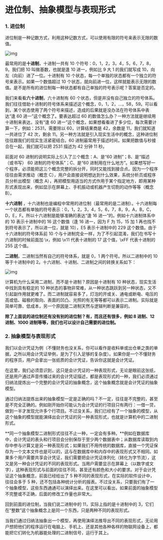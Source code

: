 # 进位制、抽象模型与表现形式

### 1. 进位制

进位制是一种记数方式，利用这种记数方式，可以使用有限的符号来表示无限的数值。

![img](https:////upload-images.jianshu.io/upload_images/9614571-c902e0c6a0f20263.png?imageMogr2/auto-orient/strip|imageView2/2/w/278/format/webp)

最常用的是**十进制**，十进制一共有 10 个符号：0，1，2，3，4，5，6，7，8，9。我们把 10 叫做基数，也就是逢 10 进一，例如比 9 大 1 的我们就写成 10，向左（向前）进了一位。十进制有 10 个状态，每一个单独的状态都有一个独立的符号来表示。如果一个数值超过 10 个状态，就向前进一位，这样就能表示无限的数值。是不是所有的进位制每一种状态都有自己单独的符号表示呢？答案是否定的。

我们来看看**六十进制**，六十进制有 60 个状态，但是并没有自己独立的符号体系。我们往往借助十进制的符号体系来描述这个概念，0，1，2，...，58，59。可以看到，某个状态使用了两个符号来描述，造成的后果就是没办法在符号体系中表达“逢 60 进一”这个概念了。要表达超过 60 的数值怎么办？一种方法就是继续用十进制来表达，没有“逢 60 进一”这个概念，如果想看看进了多少位，每次需要计算一下，例如：2531，需要除以 60，计算结果商是 42，余数是 11，我们就知道一共进位了 42 次，剩余 11。另一种方法就是引入现实生活中的概念，这种进位制往往跟我们的现实生活紧密结合。60 进制最常用于描述时间，如果把数值与秒接合在一起，我们就可以把 2531 描述为 42 分钟 11 秒。

前面对 60 进制的说明实际上引入了三个概念：A、是“60 进制”；B、是“描述（或书写） 60 进制的符号体系”；C、是“60 进制用在什么地方”。如果想写好一个程序，必须能把这三个概念完整的拆分开，同时又能找到接合点。因为一个程序往往由需求推动（概念 C），用户会直接说明想达到什么效果，系统分析员或程序员分析出模型（概念 A），再把模型用适当的方式作用于某个指定地方，即用某种形式表现出来，例如显示在屏幕上、手机振动或机器产生切割的动作等等（概念 B）。

**十六进制** ，十六进制也是编程中常用的进位制（最常用的是二进制）。十六进制每一个状态都有单独的符号表示：0，1，2，3，4，5，6，7，8，9，A，B，C，D，E，F。所以十六进制是能够准确的表达“逢 16 进一”的。例如十六进制体系中的 10 表示十进制中的 16 这个数值（逢 16 进一，因为 F 为 15，15 加 1 再也找不到符号表示了，所以进一位，就是 10），E5 表示十进制中的 229 这个数值。由于十六进制的符号体系前 10 个与十进制完全一样，为了不引起混淆，我们在书写十六进制的时候前面加 \x，例如 \x11 代表十进制的 17 这个值，\xFF 代表十进制的 255 这个值。

**二进制**，二进制当然有自己的符号体系，就是 0，1 两个符号。所以二进制中的 10 等于十进制中的 2。十六进制、十进制、二进制之间的转换关系如下：

![img](https:////upload-images.jianshu.io/upload_images/9614571-7cd2429b22800606.png?imageMogr2/auto-orient/strip|imageView2/2/w/745/format/webp)

计算机为什么采用二进制，而不是十进制？原因是十进制有 10 种状态，现实生活中找到具有稳定的 10 种状态的事物非常难，从一种状态跳跃到另一种状态，又不引起副作用就更难了。而二进制就容易多了，灯泡的开或关、通电或断电、电压的高或低、磁极的取向、表面的凹凸、光照的有无等等都可以表示二进制。实际就是简单可靠、低成本，另一个原因是二进制天然与逻辑判断是兼容的。

**除了上面说的进位制还有没有别的进位制？有，而且还有很多，例如 8 进制、12 进制、1000 进制等等，我们也可以设计自己需要的进位制。**

### 2. 抽象模型与表现形式

我们以会计凭证为例（不懂财务也没关系，你可以看作是收料单或出仓单之类的单据，之所以用会计凭证举例，是为了引入足够的复杂度）。如果你是一个不懂财务的程序员，用户会拿出一张纸质的会计凭证，告诉你这就是会计凭证。

在这里，我们必须意识到，这只是会计凭证的一种表现形式，无论是眼前这张纸，还是用户通过声音传播过来的会计凭证描述，都是表现形式的一种，我们必须通过归纳法提炼出一个完整的会计凭证的抽象概念，这个抽象概念就是会计凭证的抽象模型。

通过归纳法提炼出来的抽象模型一定是正确的吗？不一定，往往是不完整的，甚至是不完全正确的。例如刚开始你可能认为会计凭证的行项目只有两行：一借一贷，做到一半才发现允许多个行项目。不过没关系，我们已经有了一个抽象的模型，从这个抽象的模型就能演绎出会计凭证的另一种表现形式，也就是计算机中的二进制形式。

**同一个抽象模型二进制形式往往不止一种，一定会有多种。**例如在数据库中，会计凭证的表头和行项目会分别保存于至少两个数据表中；从数据库读取到内存中参与计算又是另一种表现形式；如果我们不用传统的数据库，直接一个凭证保存为一个文本文件也是可以的，这与在数据库中和内存中的表现形式又不相同。如果多个用户需要共享会计凭证，我们需要把会计凭证序列化（转化为字节流），这又是另一种会计凭证的不同的表现形式。当用户需要显示在屏幕上（以数字或文字），这种表现形式与前面的往往不同，甚至还有颜色和大小的要求。对于会计凭证这个抽象概念，前面已经给出了 5 种不同的表现形式，在实际的软件设计中，往往会多于 5 种，还不包括各种统计分析的报表。不过没关系，只要我们有了一个抽象模型，这些东西通通可以演绎出来。在这里可以看出，如果前面的抽象模型不完整或不正确，后面的修改工作量也非常大。

回到前面的进位制，当我们说二进制中的 11，实际上指的是十进制中的 3，它们在“整数”这个抽象概念上是同一个东西，只是两种不同的表现形式。

当我们通过归纳法抽象出一个模型，再使用演绎法推导出不同的表现形式，无论用户想把他们的程序运行在电脑上、手机上、还是其他各种各样的物联网设备上，都能把它们转化为机器能处理的二进制信号，运行于其上。